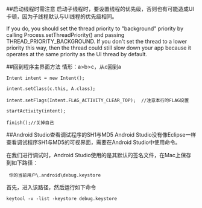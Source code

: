 ##启动线程时需注意
启动子线程时，要设置线程的优先级，否则也有可能造成UI卡顿，因为子线程默认与UI线程的优先级相同。

If you do, you should set the thread priority to "background" priority by calling Process.setThreadPriority() and passing THREAD_PRIORITY_BACKGROUND. If you don't set the thread to a lower priority this way, then the thread could still slow down your app because it operates at the same priority as the UI thread by default.



##回到程序主界面方法
情形：a>b>c，从c回到a


	Intent intent = new Intent();   

	intent.setClass(c.this, A.class);  

	intent.setFlags(Intent.FLAG_ACTIVITY_CLEAR_TOP);  //注意本行的FLAG设置  

	startActivity(intent);  

	finish();//关掉自己 
	
##Android Studio查看调试程序的SH1与MD5
Android Studio没有像Eclipse一样查看调试程序SH1与MD5的可视界面，需要在Android Studio中使用命令。

在我们进行调试时，Android Studio使用的是其默认的签名文件，在Mac上保存到如下路径：

	 你的当前用户\.android\debug.keystore

首先，进入该路径，然后运行如下命令


	keytool -v -list -keystore debug.keystore
	
